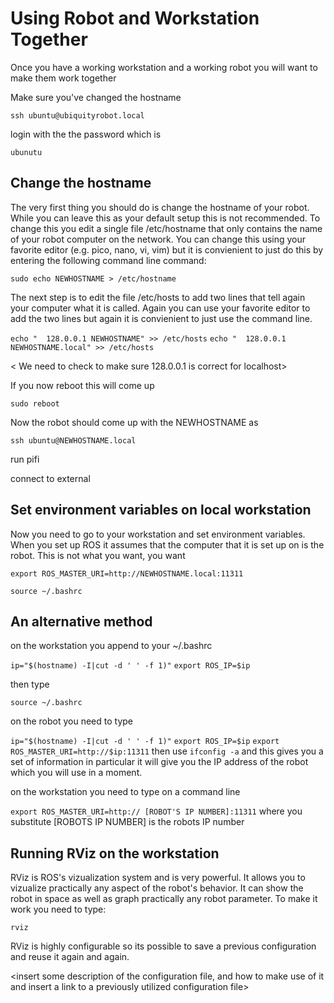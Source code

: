 
# Using Robot and Workstation Together 

Once you have a working workstation and a working robot you will want to make them work together


Make sure you've changed the hostname

`ssh ubuntu@ubiquityrobot.local`

login with the the password which is

`ubunutu`

## Change the hostname

The very first thing you should do is change the hostname of your robot. While you can leave this as your default setup this is not recommended. To change this you edit a single file /etc/hostname that only contains the name of your robot computer on the network. You can change this using your favorite editor (e.g. pico, nano, vi, vim) but it is convienient to just do this by entering the following command line command:

`sudo echo NEWHOSTNAME > /etc/hostname`

The next step is to edit the file /etc/hosts to add two lines that tell  again your computer what it is called. Again you can use your favorite editor to add the two lines but again it is convienient to just use the command line.

` echo "  128.0.0.1 NEWHOSTNAME" >> /etc/hosts `
` echo "  128.0.0.1 NEWHOSTNAME.local" >> /etc/hosts `

< We need to check to make sure 128.0.0.1 is correct for localhost>

If you now reboot this will come up

`sudo reboot`

Now the robot should come up with the NEWHOSTNAME as 

`ssh ubuntu@NEWHOSTNAME.local`

run pifi <documented>

connect to external 

## Set environment variables on local workstation

Now you need to go to your workstation and set environment variables. When you set up ROS it assumes that the computer that it is set up on is the robot. This is not what you want, you want 

`export ROS_MASTER_URI=http://NEWHOSTNAME.local:11311`

`source ~/.bashrc`








## An alternative method
on the workstation you append to your ~/.bashrc

`ip="$(hostname) -I|cut -d ' ' -f 1)"`
`export ROS_IP=$ip`

then type

`source ~/.bashrc`

on the robot you need to type

`ip="$(hostname) -I|cut -d ' ' -f 1)"`
`export ROS_IP=$ip`
`export ROS_MASTER_URI=http://$ip:11311`
then use
`ifconfig -a`
and this gives you a set of information in particular it will give you the IP address of the robot which you will use in a moment.

on the workstation you need to type on a command line

`export ROS_MASTER_URI=http:// [ROBOT'S IP NUMBER]:11311` where you substitute [ROBOTS IP NUMBER] is the robots IP number



## Running RViz on the workstation

RViz is ROS's vizualization system and is very powerful. It allows you to vizualize practically any aspect of the robot's behavior. It can show the robot in space as well as graph practically any robot parameter. To make it work you need to type:


`rviz`

RViz is highly configurable so its possible to save a previous configuration and reuse it again and again. 

<insert some description of the configuration file, and how to make use of it and insert a link to a previously utilized configuration file>





